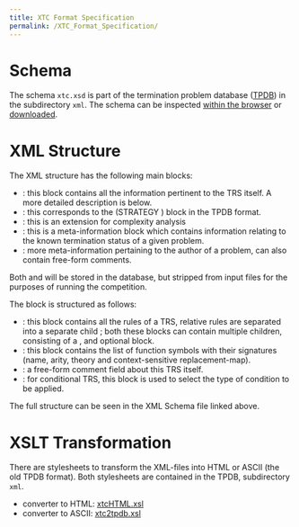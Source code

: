 ```yaml
---
title: XTC Format Specification
permalink: /XTC_Format_Specification/
---
```


Schema
======

The schema `xtc.xsd` is part of the termination problem database ([TPDB](http://cl2-informatik.uibk.ac.at/mercurial.cgi/TPDB)) in the subdirectory `xml`. The schema can be inspected [within the browser](http://cl2-informatik.uibk.ac.at/mercurial.cgi/TPDB/file/tip/xml/xtc.xsd) or [downloaded](http://cl2-informatik.uibk.ac.at/mercurial.cgi/TPDB/raw-file/tip/xml/xtc.xsd).

XML Structure
=============

The XML structure has the following main blocks:

-   <trs>: this block contains all the information pertinent to the TRS itself. A more detailed description is below.
-   <strategy>: this corresponds to the (STRATEGY ) block in the TPDB format.
-   <startterm>: this is an extension for complexity analysis
-   <status>: this is a meta-information block which contains information relating to the known termination status of a given problem.
-   <metainformation>: more meta-information pertaining to the author of a problem, can also contain free-form comments.

Both <status> and <metainformation> will be stored in the database, but stripped from input files for the purposes of running the competition.

The <trs> block is structured as follows:

-   <rules>: this block contains all the rules of a TRS, relative rules are separated into a separate child <relrules>; both these blocks can contain multiple <rule> children, consisting of a <lhs>, <rhs> and optional <conditions> block.
-   <signature>: this block contains the list of function symbols with their signatures (name, arity, theory and context-sensitive replacement-map).
-   <comment>: a free-form comment field about this TRS itself.
-   <conditiontype>: for conditional TRS, this block is used to select the type of condition to be applied.

The full structure can be seen in the XML Schema file linked above.

XSLT Transformation
===================

There are stylesheets to transform the XML-files into HTML or ASCII (the old TPDB format). Both stylesheets are contained in the TPDB, subdirectory `xml`.

-   converter to HTML: [xtcHTML.xsl](http://cl2-informatik.uibk.ac.at/mercurial.cgi/TPDB/raw-file/tip/xml/xtcHTML.xsl)
-   converter to ASCII: [xtc2tpdb.xsl](http://cl2-informatik.uibk.ac.at/mercurial.cgi/TPDB/raw-file/tip/xml/xtc2tpdb.xsl)
